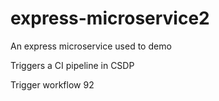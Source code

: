 # express-microservice2
An express microservice used to demo

Triggers a CI pipeline in CSDP

Trigger workflow 92
